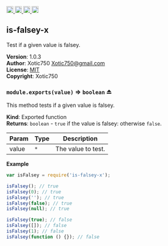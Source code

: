 <a href="https://travis-ci.org/Xotic750/is-falsey-x"
   title="Travis status">
<img
   src="https://travis-ci.org/Xotic750/is-falsey-x.svg?branch=master"
   alt="Travis status" height="18"/>
</a>
<a href="https://david-dm.org/Xotic750/is-falsey-x"
   title="Dependency status">
<img src="https://david-dm.org/Xotic750/is-falsey-x.svg"
   alt="Dependency status" height="18"/>
</a>
<a href="https://david-dm.org/Xotic750/is-falsey-x#info=devDependencies"
   title="devDependency status">
<img src="https://david-dm.org/Xotic750/is-falsey-x/dev-status.svg"
   alt="devDependency status" height="18"/>
</a>
<a href="https://badge.fury.io/js/is-falsey-x" title="npm version">
<img src="https://badge.fury.io/js/is-falsey-x.svg"
   alt="npm version" height="18"/>
</a>
<a name="module_is-falsey-x"></a>

## is-falsey-x
Test if a given value is falsey.

**Version**: 1.0.3  
**Author**: Xotic750 <Xotic750@gmail.com>  
**License**: [MIT](&lt;https://opensource.org/licenses/MIT&gt;)  
**Copyright**: Xotic750  
<a name="exp_module_is-falsey-x--module.exports"></a>

### `module.exports(value)` ⇒ <code>boolean</code> ⏏
This method tests if a given value is falsey.

**Kind**: Exported function  
**Returns**: <code>boolean</code> - `true` if the value is falsey: otherwise `false`.  

| Param | Type | Description |
| --- | --- | --- |
| value | <code>\*</code> | The value to test. |

**Example**  
```js
var isFalsey = require('is-falsey-x');

isFalsey(); // true
isFalsey(0); // true
isFalsey(''); // true
isFalsey(false); // true
isFalsey(null); // true

isFalsey(true); // false
isFalsey([]); // false
isFalsey(1); // false
isFalsey(function () {}); // false
```
